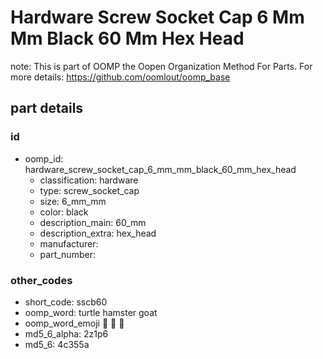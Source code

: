 # Hardware Screw Socket Cap 6 Mm Mm Black 60 Mm Hex Head  

note: This is part of OOMP the Oopen Organization Method For Parts. For more details: https://github.com/oomlout/oomp_base

##  part details





### id
* oomp_id: hardware_screw_socket_cap_6_mm_mm_black_60_mm_hex_head
  * classification: hardware
  * type: screw_socket_cap
  * size: 6_mm_mm
  * color: black
  * description_main: 60_mm
  * description_extra: hex_head
  * manufacturer: 
  * part_number: 

### other_codes
* short_code: sscb60
* oomp_word: turtle hamster goat
* oomp_word_emoji :turtle: :hamster: :goat:
* md5_6_alpha: 2z1p6
* md5_6: 4c355a